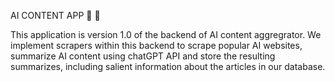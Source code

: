 AI CONTENT APP 📖 🤖

This application is version 1.0 of the backend of AI content 
aggregrator. We implement scrapers within this backend to scrape popular AI
websites, summarize AI content using chatGPT API and store the resulting summarizes,
including salient information about the articles in our database.
